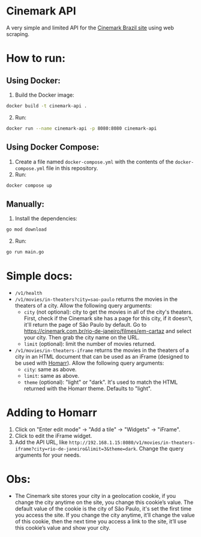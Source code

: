 # Cinemark API

A very simple and limited API for the [Cinemark Brazil site](https://cinemark.com.br) using web scraping.

# How to run:

## Using Docker:

1. Build the Docker image:

```sh
docker build -t cinemark-api .
```

2. Run:

```sh
docker run --name cinemark-api -p 8080:8080 cinemark-api
```

## Using Docker Compose:

1. Create a file named `docker-compose.yml` with the contents of the `docker-compose.yml` file in this repository.
2. Run:

```sh
docker compose up
```

## Manually:

1. Install the dependencies:

```sh
go mod download
```

2. Run:

```sh
go run main.go
```

# Simple docs:

- `/v1/health`
- `/v1/movies/in-theaters?city=sao-paulo` returns the movies in the theaters of a city. Allow the following query arguments:
  - `city` (not optional): city to get the movies in all of the city's theaters. First, check if the Cinemark site has a page for this city, if it doesn't, it'll return the page of São Paulo by default. Go to https://cinemark.com.br/rio-de-janeiro/filmes/em-cartaz and select your city. Then grab the city name on the URL.
  - `limit` (optional): limit the number of movies returned.
- `/v1/movies/in-theaters-iframe` returns the movies in the theaters of a city in an HTML document that can be used as an iFrame (designed to be used with [Homarr](https://github.com/ajnart/homarr)). Allow the following query arguments:
  - `city`: same as above.
  - `limit`: same as above.
  - `theme` (optional): "light" or "dark". It's used to match the HTML returned with the Homarr theme. Defaults to "light".

# Adding to Homarr

1. Click on "Enter edit mode" -> "Add a tile" -> "Widgets" -> "iFrame".
2. Click to edit the iFrame widget.
3. Add the API URL, like `http://192.168.1.15:8080/v1/movies/in-theaters-iframe?city=rio-de-janeiro&limit=3&theme=dark`. Change the query arguments for your needs.

# Obs:
- The Cinemark site stores your city in a geolocation cookie, if you change the city anytime on the site, you change this cookie’s value. The default value of the cookie is the city of São Paulo, it's set the first time you access the site. If you change the city anytime, it’ll change the value of this cookie, then the next time you access a link to the site, it’ll use this cookie’s value and show your city.
